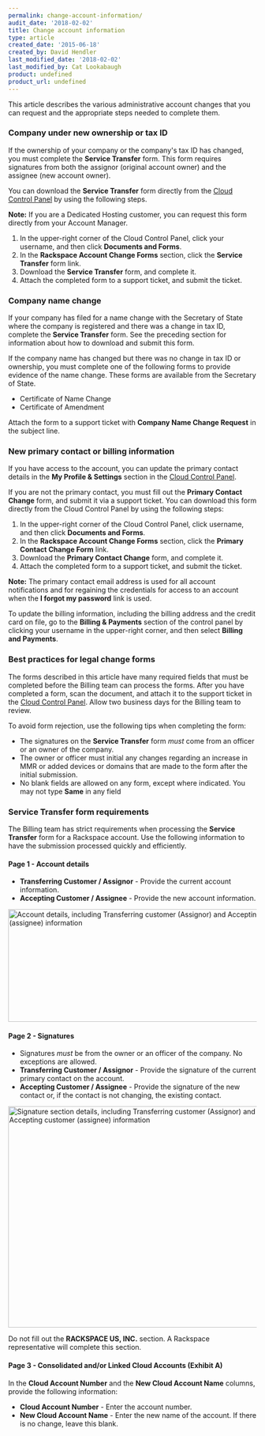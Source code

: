 ```yaml
---
permalink: change-account-information/
audit_date: '2018-02-02'
title: Change account information
type: article
created_date: '2015-06-18'
created_by: David Hendler
last_modified_date: '2018-02-02'
last_modified_by: Cat Lookabaugh
product: undefined
product_url: undefined
---
```


This article describes the various administrative account changes that you can request and the appropriate steps needed to complete them. 

### Company under new ownership or tax ID

If the ownership of your company or the company's tax ID has
changed, you must complete the **Service Transfer** form. This form requires signatures from
both the assignor (original account owner) and the assignee (new account owner).

You can download the **Service Transfer** form directly from
the [Cloud Control Panel](https://mycloud.rackspace.com/) by using the following steps.

**Note:** If you are a Dedicated Hosting customer, you can request this form
directly from your Account Manager.

1.  In the upper-right corner of the Cloud Control Panel, click your username, and then click **Documents and Forms**.
2.  In the **Rackspace Account Change Forms** section, click the **Service Transfer** form link.
3.  Download the **Service Transfer** form, and complete it.
4.  Attach the completed form to a support ticket, and submit the ticket.

### Company name change

If your company has filed for a name change with the Secretary of State
where the company is registered and there was a change in tax ID,
complete the **Service Transfer** form. See the preceding section for information about how to download and submit this form.

If the company name has changed but there was no change in tax ID or
ownership, you must complete one of the following forms to provide
evidence of the name change. These forms are available from the Secretary of State.

- Certificate of Name Change
- Certificate of Amendment

Attach the form to a support ticket with **Company Name Change
Request** in the subject line.

### New primary contact or billing information

If you have access to the account, you can update the primary contact
details in the **My Profile & Settings** section in the [Cloud Control Panel](http://mycloud.rackspace.com).

If you are not the primary contact, you must fill out the **Primary
Contact Change** form, and submit it via a support ticket. You can download this form directly from the Cloud Control Panel by using the following steps:

1.  In the upper-right corner of the Cloud Control Panel, click username, and then click **Documents and Forms**.
2.  In the **Rackspace Account Change Forms** section, click the **Primary Contact Change Form** link.
3.  Download the **Primary Contact Change** form, and complete it.
4.  Attach the completed form to a support ticket, and submit the ticket.

**Note:** The primary contact email address is used for all
account notifications and for regaining the credentials for access to an
account when the **I forgot my password** link is
used.

To update the billing information, including the billing address and the
credit card on file, go to the **Billing & Payments** section of the control panel by clicking your username in the upper-right corner, and then select **Billing and Payments**.

### Best practices for legal change forms

The forms described in this article have many required fields that must be
completed before the Billing team can process the forms. After you have
completed a form, scan the document, and attach it to the support ticket
in the [Cloud Control Panel](http://mycloud.rackspace.com). Allow
two business days for the Billing team to review.

To avoid form rejection, use the following tips when completing the
form:

-   The signatures on the **Service Transfer** form *must* come
    from an officer or an owner of the company.
-   The owner or officer must initial any changes regarding an increase
    in MMR or added devices or domains that are made to the form after
    the initial submission.
-   No blank fields are allowed on any form, except where indicated. You
    may not type **Same** in any field

### Service Transfer form requirements

The Billing team has strict requirements when processing the
**Service Transfer** form for a Rackspace account. Use the
following information to have the submission processed quickly and
efficiently.

#### Page 1 - Account details

-   **Transferring Customer / Assignor** - Provide the current account information.
-   **Accepting Customer / Assignee** - Provide the new account information.

<img src="{% asset_path general/change-account-information/change-account-1.jpg %}" alt="Account details, including Transferring customer (Assignor) and Accepting customer (assignee) information" width="597" height="228" />

#### Page 2 - Signatures

-   Signatures *must* be from the owner or an officer of the company. No
    exceptions are allowed.
-   **Transferring Customer / Assignor** - Provide the signature of the
    current primary contact on the account.
-   **Accepting Customer / Assignee** - Provide the signature of the new
    contact or, if the contact is not changing,  the existing contact.


<img src="{% asset_path general/change-account-information/change-account-2.jpg %}" alt="Signature section details, including Transferring customer (Assignor) and Accepting customer (assignee) information" width="567" height="448" />

Do not fill out the **RACKSPACE US, INC.** section. A Rackspace
representative will complete this section.

#### Page 3 - Consolidated and/or Linked Cloud Accounts (Exhibit A)

In the **Cloud Account Number** and the **New Cloud Account Name** columns, provide the following information:
  -   **Cloud Account Number** - Enter the account number.
  -   **New Cloud Account Name** - Enter the new name of the account. If there is no change, leave
        this blank.
